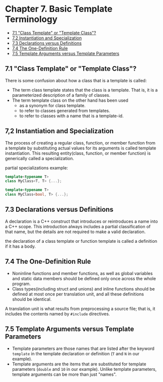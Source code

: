 # Chapter 7. Basic Template Terminology


<!-- vim-markdown-toc GFM -->

* [7.1 "Class Template" or "Template Class"?](#71-class-template-or-template-class)
* [7,2 Instantiation and Specialization](#72-instantiation-and-specialization)
* [7.3 Declarations versus Definitions](#73-declarations-versus-definitions)
* [7.4 The One-Definition Rule](#74-the-one-definition-rule)
* [7.5 Template Arguments versus Template Parameters](#75-template-arguments-versus-template-parameters)

<!-- vim-markdown-toc -->



## 7.1 "Class Template" or "Template Class"?

There is some confusion about how a class that is a template is called:

- The term class template states that the class is a template. That is, it is a parameterized description of a family of classes.
- The term template class on the other hand has been used
    + as a synonym for class template.
    + to refer to classes generated from templates.
    + to refer to classes with a name that is a template-id.



## 7,2 Instantiation and Specialization

The process of creating a regular class, function, or member function from a template by substituting actual values for its arguments is called template instantiation. This resulting entity(class, function, or member function) is generically called a specialization.

partial specializations example:

```c++
template<typename T>
class MyClass<T, T> {...};

template<typename T> 
class MyClass<bool, T> {...};
```



## 7.3 Declarations versus Definitions

A declaration is a C++ construct that introduces or reintroduces a name into a C++ scope. This introduction always includes a partial classification of that name, but the details are not required to make a valid declaration. 

the declaration of a class template or function template is called a definition if it has a body.



## 7.4 The One-Definition Rule

- Noninline functions and member functions, as well as global variables and static data members should be defined only once across the whole program.
- Class types(including struct and unions) and inline functions should be defined at most once per translation unit, and all these definitions should be identical.

A translation unit is what results from preprocessing a source file; that is, it includes the contents named by `#include` directives.



## 7.5 Template Arguments versus Template Parameters

- Template parameters are those names that are listed after the keyword `template` in the template declaration or definition (`T` and `N` in our example).
- Template arguments are the items that are substituted for template parameters (`double` and `10` in our example). Unlike template parameters, template arguments can be more than just "names".
